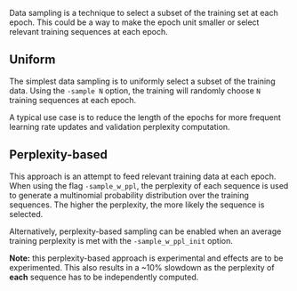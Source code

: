 Data sampling is a technique to select a subset of the training set at each epoch. This could be a way to make the epoch unit smaller or select relevant training sequences at each epoch.

## Uniform

The simplest data sampling is to uniformly select a subset of the training data. Using the `-sample N` option, the training will randomly choose `N` training sequences at each epoch.

A typical use case is to reduce the length of the epochs for more frequent learning rate updates and validation perplexity computation.

## Perplexity-based

This approach is an attempt to feed relevant training data at each epoch. When using the flag `-sample_w_ppl`, the perplexity of each sequence is used to generate a multinomial probability distribution over the training sequences. The higher the perplexity, the more likely the sequence is selected.

Alternatively, perplexity-based sampling can be enabled when an average training perplexity is met with the `-sample_w_ppl_init` option.

**Note:** this perplexity-based approach is experimental and effects are to be experimented. This also results in a ~10% slowdown as the perplexity of **each** sequence has to be independently computed.

